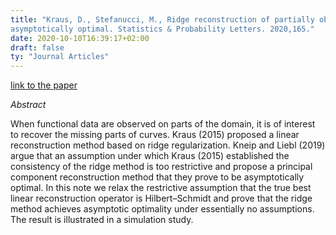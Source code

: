 ```yaml
---
title: "Kraus, D., Stefanucci, M., Ridge reconstruction of partially observed functional data is
asymptotically optimal. Statistics & Probability Letters. 2020,165."
date: 2020-10-10T16:39:17+02:00
draft: false
ty: "Journal Articles"
---
```


[link to the paper](https://doi.org/10.1016/j.spl.2020.108813)

_Abstract_

When functional data are observed on parts of the domain, it is of interest to recover the missing parts of curves. 
Kraus (2015) proposed a linear reconstruction method based on ridge regularization. Kneip and Liebl (2019) argue that
 an assumption under which Kraus (2015) established the consistency of the ridge method is too restrictive and propose
 a principal component reconstruction method that they prove to be asymptotically optimal. In this note we relax the restrictive
 assumption that the true best linear reconstruction operator is Hilbert–Schmidt and prove that the ridge method achieves
 asymptotic optimality under essentially no assumptions. The result is illustrated in a simulation study.
